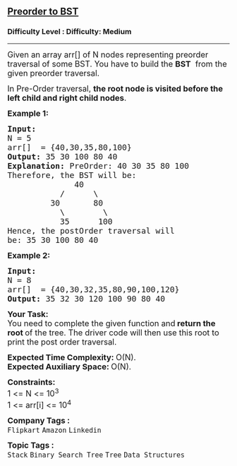 <h2><a href="https://www.geeksforgeeks.org/problems/preorder-to-postorder4423/0">Preorder to BST</a></h2><h3>Difficulty Level : Difficulty: Medium</h3><hr><div class="problems_problem_content__Xm_eO"><p><span style="font-size: 18px;">Given an array arr[] of N nodes representing preorder traversal of some BST. You have to build the </span><strong style="font-size: 18px;">BST</strong><span style="font-size: 18px;">&nbsp;</span><span style="font-size: 18px;"> from the given preorder traversal.&nbsp;</span></p>
<p><span style="font-size: 18px;">In Pre-Order traversal,&nbsp;<strong>the root node is visited before the left child and right child nodes</strong>.</span></p>
<p><strong><span style="font-size: 18px;">Example 1:</span></strong></p>
<pre><strong><span style="font-size: 18px;">Input:
</span></strong><span style="font-size: 18px;">N = 5
arr[]  = {40,30,35,80,100}
<strong>Output: </strong>35 30 100 80 40<strong>
Explanation:</strong>&nbsp;PreOrder: 40 30 35 80 100
Therefore, the BST will be:
&nbsp; &nbsp; &nbsp; &nbsp; &nbsp; &nbsp; &nbsp; 40
&nbsp; &nbsp; &nbsp; &nbsp; &nbsp; &nbsp;/&nbsp; &nbsp;&nbsp; &nbsp;\
&nbsp; &nbsp; &nbsp; &nbsp; &nbsp;30&nbsp; &nbsp; &nbsp; &nbsp;80
&nbsp; &nbsp; &nbsp; &nbsp; &nbsp; &nbsp;\&nbsp; &nbsp; &nbsp; &nbsp;&nbsp;\&nbsp; &nbsp;
&nbsp; &nbsp; &nbsp; &nbsp; &nbsp; &nbsp;35&nbsp; &nbsp; &nbsp; 100
Hence, the postOrder traversal will
be: 35 30 100 80 40</span></pre>
<p><strong><span style="font-size: 18px;">Example 2:</span></strong></p>
<pre><strong><span style="font-size: 18px;">Input:
</span></strong><span style="font-size: 18px;">N = 8
arr[]  = {40,30,32,35,80,90,100,120}
<strong>Output: </strong>35 32 30 120 100 90 80 40</span></pre>
<p><span style="font-size: 18px;"><strong>Your Task:</strong><br>You need to complete the given function and<strong> return the root </strong>of the tree. The driver code will then use this root to print the post order traversal.</span></p>
<p><span style="font-size: 18px;"><strong>Expected Time Complexity:&nbsp;</strong>O(N).<br><strong>Expected Auxiliary Space:&nbsp;</strong>O(N).</span></p>
<p><span style="font-size: 18px;"><strong>Constraints:</strong><br>1 &lt;= N &lt;= 10<sup>3</sup><br>1 &lt;= arr[i] &lt;= 10<sup>4</sup></span></p></div><p><span style=font-size:18px><strong>Company Tags : </strong><br><code>Flipkart</code>&nbsp;<code>Amazon</code>&nbsp;<code>Linkedin</code>&nbsp;<br><p><span style=font-size:18px><strong>Topic Tags : </strong><br><code>Stack</code>&nbsp;<code>Binary Search Tree</code>&nbsp;<code>Tree</code>&nbsp;<code>Data Structures</code>&nbsp;